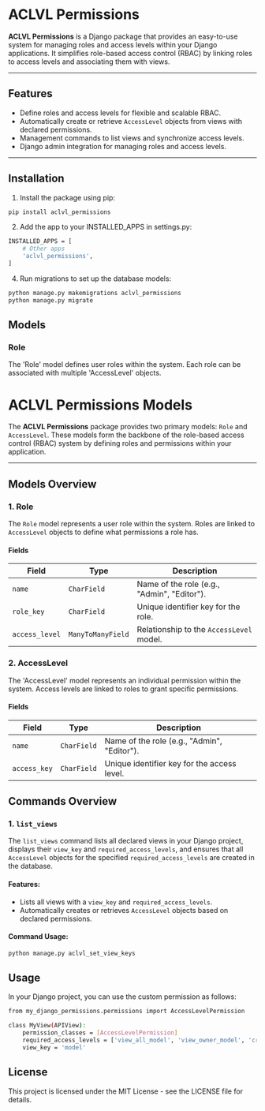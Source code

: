 # ACLVL Permissions

**ACLVL Permissions** is a Django package that provides an easy-to-use system for managing roles and access levels within your Django applications. It simplifies role-based access control (RBAC) by linking roles to access levels and associating them with views.

---

## Features

- Define roles and access levels for flexible and scalable RBAC.
- Automatically create or retrieve `AccessLevel` objects from views with declared permissions.
- Management commands to list views and synchronize access levels.
- Django admin integration for managing roles and access levels.

---

## Installation

1. Install the package using pip:
```bash
pip install aclvl_permissions
```
2. Add the app to your INSTALLED_APPS in settings.py:
```bash
INSTALLED_APPS = [
    # Other apps
    'aclvl_permissions',
]
```

4. Run migrations to set up the database models:
```bash
python manage.py makemigrations aclvl_permissions
python manage.py migrate
```


## Models

### Role

The 'Role' model defines user roles within the system. Each role can be associated with multiple 'AccessLevel' objects.

# ACLVL Permissions Models

The **ACLVL Permissions** package provides two primary models: `Role` and `AccessLevel`. These models form the backbone of the role-based access control (RBAC) system by defining roles and permissions within your application.

---

## Models Overview

### 1. Role

The `Role` model represents a user role within the system. Roles are linked to `AccessLevel` objects to define what permissions a role has.

#### Fields

| Field          | Type            | Description                                   |
|-----------------|-----------------|-----------------------------------------------|
| `name`         | `CharField`     | Name of the role (e.g., "Admin", "Editor").  |
| `role_key`     | `CharField`     | Unique identifier key for the role.          |
| `access_level` | `ManyToManyField` | Relationship to the `AccessLevel` model.     |

### 2. AccessLevel

The 'AccessLevel' model represents an individual permission within the system. Access levels are linked to roles to grant specific permissions.

#### Fields

| Field          | Type            | Description                                   |
|-----------------|-----------------|-----------------------------------------------|
| `name`         | `CharField`     | Name of the role (e.g., "Admin", "Editor").  |
| `access_key`     | `CharField`     | Unique identifier key for the access level. |

## Commands Overview

### 1. `list_views`

The `list_views` command lists all declared views in your Django project, displays their `view_key` and `required_access_levels`, and ensures that all `AccessLevel` objects for the specified `required_access_levels` are created in the database.

#### Features:
- Lists all views with a `view_key` and `required_access_levels`.
- Automatically creates or retrieves `AccessLevel` objects based on declared permissions.

#### Command Usage:
```bash
python manage.py aclvl_set_view_keys
```

## Usage
In your Django project, you can use the custom permission as follows:

```bash
from my_django_permissions.permissions import AccessLevelPermission

class MyView(APIView):
    permission_classes = [AccessLevelPermission]
    required_access_levels = ['view_all_model', 'view_owner_model', 'create_all_model']
    view_key = 'model'
```

## License

This project is licensed under the MIT License - see the LICENSE file for details.

